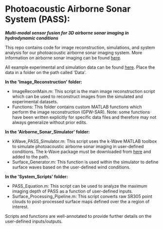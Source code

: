 # Photoacoustic Airborne Sonar System (PASS): 
**_Multi-modal sensor fusion for 3D airborne sonar imaging in hydrodynamic conditions_**


This repo contains code for image reconstruction, simulations, and system analysis for our photoacoustic airborne sonar imaging system. More information on airborne sonar imaging can be found [here](https://ieeexplore.ieee.org/document/9228880).

All example experimental and simulation data can be found [here](https://drive.google.com/file/d/1dF0gsPam3Wmj6cTYlOa-9wAmoAFxPWH3/view?usp=sharing). Place the data in a folder on the path called 'Data'.

**In the 'Image_Reconstruction' folder:**

  - ImageReconMain.m: This script is the main image reconstruction script which can be used to reconstruct images from the simulated and experimental datasets.
  - Functions: This folder contains custom MATLAB functions which perform the image reconstruction (GPW-SAR). Note: some functions have been written explicitly for specific data files and therefore may not always generalize without prior edits.
   

**In the 'Airborne_Sonar_Simulator' folder:**

  - kWave_PASS_Simulator.m: This script uses the k-Wave MATLAB toolbox to simulate photoacoustic airborne sonar imaging in user-defined conditions. The k-Wave package must be downloaded from [here](http://www.k-wave.org/index.php) and added to the path.
  - Surface_Generator.m: This function is used within the simulator to define surface waves based on the user-defined wind conditions. 

**In the 'System_Scripts' folder:**

  - PASS_Equation.m: This script can be used to analyze the maximum imaging depth of PASS as a function of user-defined inputs. 
  - Surface_Processing_Pipeline.m: This script converts raw SR305 point clouds to post-processed surface maps defined over the a region of interest.


Scripts and functions are well-annotated to provide further details on the user-defined inputs/outputs.





